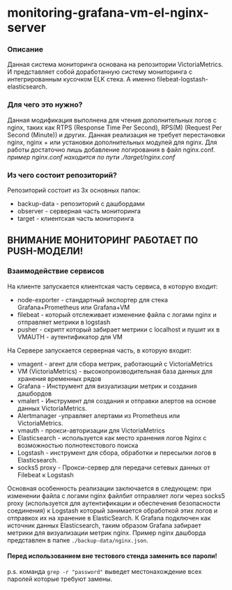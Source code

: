 # monitoring-grafana-vm-el-nginx-server
### Описание
Данная система мониторинга основана на репозитории VictoriaMetrics. И представляет собой доработанную систему мониторинга с интегрированным кусочком ELK стека. А именно filebeat-logstash-elasticsearch.
### Для чего это нужно?
Данная модификация выполнена для чтения дополнительных логов с nginx, таких как RTPS (Response Time Per Second), RPS(M) (Request Per Second (Minute)) и других. Данная реализация не требует перестановки nginx, nginx +  или установки дополнительных модулей для nginx. Для работы достаточно лишь добавление логирования в файл nginx.conf.
*пример nginx.conf находится по пути ./target/nginx.conf*
### Из чего состоит репозиторий?
Репозиторий состоит из 3х основных папок:
- backup-data - репозиторий с дашбордами
- observer - серверная часть мониторинга
- target - клиентская часть мониторинга

## ВНИМАНИЕ МОНИТОРИНГ РАБОТАЕТ ПО PUSH-МОДЕЛИ!

### Взаимодействие сервисов
На клиенте запускается клиентская часть сервиса, в которую входит: 
- node-exporter - стандартный экспортер для стека Grafana+Prometheus или Grafana+VM
- filebeat - который отслеживает изменение файла с логами nginx и отправляет метрики в logstash
- pusher - скрипт который забирает метрики с localhost и пушит их в VMAUTH - аутентификатор для VM

На Сервере запускается серверная часть, в которую входит:
- vmagent - агент для сбора метрик, работающий с VictoriaMetrics
- VM (VictoriaMetrics) - высокопроизводительная база данных для хранения временных рядов
- Grafana - Инструмент для визуализации метрик и создания дашбордов
- vmalert - Инструмент для создания и отправки алертов на основе данных VictoriaMetrics.
- Alertmanager -управляет алертами из Prometheus или VictoriaMetrics.
- vmauth - прокси-авторизации для VictoriaMetrics
- Elasticsearch - используется как место хранения логов Nginx с возможностью полнотекстового поиска
- Logstash - инструмент для сбора, обработки и пересылки логов в Elasticsearch.
- socks5 proxy - Прокси-сервер для передачи сетевых данных от Filebeat к Logstash

Основная особенность реализации заключается в следующем:
при изменении файла с логами nginx файлбит отправляет логи через socks5 proxy (используется для аутентификации и обеспечения безопасности соединения) к Logstash который занимается обработкой этих логов и отправкох их на хранение в ElasticSearch. К Grafana подключен как источник данных Elasticsearch, таким образом Grafana забирает метрики для визуализации метрик nginx. Пример nginx дашборда представлен в папке ```./backup-data/nginx.json```.

#### Перед использованием вне тестового стенда заменить все пароли!
p.s. команда ```grep -r "password"``` выведет местонахождение всех паролей которые требуют замены.